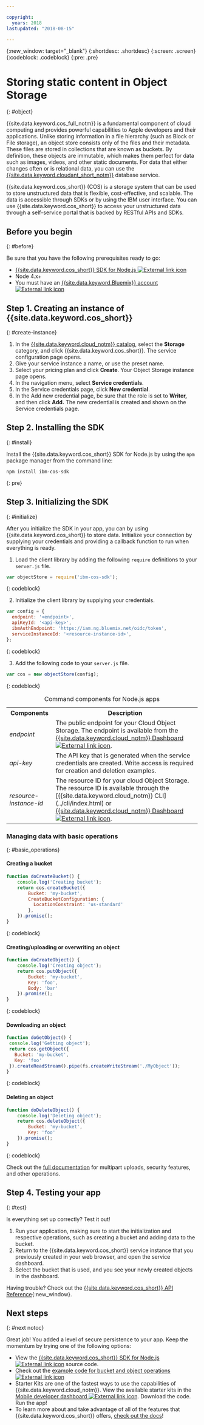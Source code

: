 ```yaml
---

copyright:
  years: 2018
lastupdated: "2018-08-15"

---
```

{:new_window: target="_blank"}
{:shortdesc: .shortdesc}
{:screen: .screen}
{:codeblock: .codeblock}
{:pre: .pre}

# Storing static content in Object Storage
{: #object}

<!-- Sample Code for the SDK: https://github.com/ibm/ibm-cos-sdk-js#example-code -->

<!-- More sample code: https://console.bluemix.net/docs/services/cloud-object-storage/libraries/node.html#using-node-js -->

<!-- Object storage tutorial under the Storing and sharing data topicgroup:
https://console.bluemix.net/docs/services/cloud-object-storage/about-cos.html#about-ibm-cloud-object-storage -->

{{site.data.keyword.cos_full_notm}} is a fundamental component of cloud computing and provides powerful capabilities to Apple developers and their applications. Unlike storing information in a file hierarchy (such as Block or File storage), an object store consists only of the files and their metadata. These files are stored in collections that are known as buckets. By definition, these objects are immutable, which makes them perfect for data such as images, videos, and other static documents. For data that either changes often or is relational data, you can use the [{{site.data.keyword.cloudant_short_notm}}](/docs/node/cloudant.html) database service.

{{site.data.keyword.cos_short}} (COS) is a storage system that can be used to store unstructured data that is flexible, cost-effective, and scalable. The data is accessible through SDKs or by using the IBM user interface. You can use {{site.data.keyword.cos_short}} to access your unstructured data through a self-service portal that is backed by RESTful APIs and SDKs.

## Before you begin
{: #before}

Be sure that you have the following prerequisites ready to go:
* <a href="https://github.com/ibm/ibm-cos-sdk-js" target="_blank">{{site.data.keyword.cos_short}} SDK for Node.js <img src="../icons/launch-glyph.svg" alt="External link icon"></a>
* Node 4.x+
* You must have an <a href="https://www.ibm.com/cloud/" target="_blank">{{site.data.keyword.Bluemix}} account <img src="../icons/launch-glyph.svg" alt="External link icon"></a>

## Step 1. Creating an instance of {{site.data.keyword.cos_short}}
{: #create-instance}

1. In the [{{site.data.keyword.cloud_notm}} catalog](https://console.bluemix.net/catalog/), select the **Storage** category, and click {{site.data.keyword.cos_short}}. The service configuration page opens.
2. Give your service instance a name, or use the preset name.
3. Select your pricing plan and click **Create**. Your Object Storage instance page opens.
4. In the navigation menu, select **Service credentials**.
5. In the Service credentials page, click **New credential**.
6. In the Add new credential page, be sure that the role is set to **Writer,** and then click **Add.** The new credential is created and shown on the Service credentials page.

## Step 2. Installing the SDK
{: #install}

Install the {{site.data.keyword.cos_short}} SDK for Node.js by using the `npm` package manager from the command line:

```
npm install ibm-cos-sdk
```
{: pre}

## Step 3. Initializing the SDK
{: #initialize}

After you initialize the SDK in your app, you can by using {{site.data.keyword.cos_short}} to store data. Initialize your connection by supplying your credentials and providing a callback function to run when everything is ready.

1. Load the client library by adding the following `require` definitions to your `server.js` file.
  ```js
  var objectStore = require('ibm-cos-sdk');
  ```
  {: codeblock}

2. Initialize the client library by supplying your credentials.
  ```js
  var config = {
    endpoint: '<endpoint>',
    apiKeyId: '<api-key>',
    ibmAuthEndpoint: 'https://iam.ng.bluemix.net/oidc/token',
    serviceInstanceId: '<resource-instance-id>',
  };
  ```
  {: codeblock}

3. Add the following code to your `server.js` file.
  ```js
  var cos = new objectStore(config);
  ```
  {: codeblock}

  <table summary="Command components: Node.js apps">
  <caption>Command components for Node.js apps</caption>
    <tr>
      <th>Components</th>
      <th>Description</th>
    </tr>
    <tr>
      <td><i>endpoint</i></td>
      <td>The public endpoint for your Cloud Object Storage. The endpoint is available from the <a href="https://console.bluemix.net/dashboard/apps" target="_blank">{{site.data.keyword.cloud_notm}} Dashboard <img src="../icons/launch-glyph.svg" alt="External link icon"></a>.</td>
    </tr>
    <tr><td><i>api-key</i></td>
    <td>The API key that is generated when the service credentials are created. Write access is required for creation and deletion examples.</td>
    </tr>
    <tr>
      <td><i>resource-instance-id</i></td>
      <td>The resource ID for your cloud Object Storage. The resource ID is available through the [{{site.data.keyword.cloud_notm}} CLI](../cli/index.html) or <a href="https://console.bluemix.net/dashboard/apps" target="_blank">{{site.data.keyword.cloud_notm}} Dashboard <img src="../icons/launch-glyph.svg" alt="External link icon"></a>.</td>
    </tr>
  </table>

### Managing data with basic operations
{: #basic_operations}
<!--Borrowed from https://github.com/ibm/ibm-cos-sdk-js#example-code-->

#### Creating a bucket
```js
function doCreateBucket() {
    console.log('Creating bucket');
    return cos.createBucket({
        Bucket: 'my-bucket',
        CreateBucketConfiguration: {
          LocationConstraint: 'us-standard'
        },
    }).promise();
}
```
{: codeblock}

#### Creating/uploading or overwriting an object
```js
function doCreateObject() {
    console.log('Creating object');
    return cos.putObject({
        Bucket: 'my-bucket',
        Key: 'foo',
        Body: 'bar'
    }).promise();
}
```
{: codeblock}

#### Downloading an object
<!-- Verify this snippet with Nick when he returns from vacation -->
```js
function doGetObject() {
 console.log('Getting object');
 return cos.getObject({
   Bucket: 'my-bucket',
   Key: 'foo'
 }).createReadStream().pipe(fs.createWriteStream('./MyObject'));
}
```
{: codeblock}

#### Deleting an object
```js
function doDeleteObject() {
    console.log('Deleting object');
    return cos.deleteObject({
        Bucket: 'my-bucket',
        Key: 'foo'
    }).promise();
}
```
{: codeblock}

Check out the [full documentation](/docs/services/cloud-object-storage/libraries/node.html#using-node-js) for multipart uploads, security features, and other operations.

## Step 4. Testing your app
{: #test}

Is everything set up correctly? Test it out!

1. Run your application, making sure to start the initialization and respective operations, such as creating a bucket and adding data to the bucket.
2. Return to the {{site.data.keyword.cos_short}} service instance that you previously created in your web browser, and open the service dashboard.
3. Select the bucket that is used, and you see your newly created objects in the dashboard.

Having trouble? Check out the [{{site.data.keyword.cos_short}} API Reference](/docs/services/cloud-object-storage/api-reference/about-api.html){:new_window}.

## Next steps
{: #next notoc}

Great job! You added a level of secure persistence to your app. Keep the momentum by trying one of the following options:

* View the <a href="https://github.com/ibm/ibm-cos-sdk-js" target="_blank">{{site.data.keyword.cos_short}} SDK for Node.js <img src="../icons/launch-glyph.svg" alt="External link icon"></a> source code.
* Check out the <a href="https://github.com/ibm/ibm-cos-sdk-js#example-code" target="_blank">example code for bucket and object operations <img src="../icons/launch-glyph.svg" alt="External link icon"></a>
* Starter Kits are one of the fastest ways to use the capabilities of {{site.data.keyword.cloud_notm}}. View the available starter kits in the <a href="https://console.bluemix.net/developer/mobile/dashboard" target="_blank">Mobile developer dashboard <img src="../icons/launch-glyph.svg" alt="External link icon"></a>. Download the code. Run the app!
* To learn more about and take advantage of all of the features that {{site.data.keyword.cos_short}} offers, [check out the docs](/docs/services/cloud-object-storage/about-cos.html)!